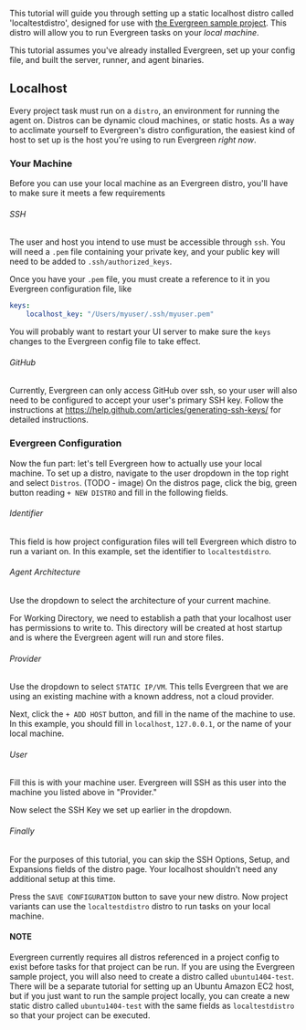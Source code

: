 This tutorial will guide you through setting up a static localhost distro called 'localtestdistro', designed for use with [the Evergreen sample project](https://github.com/evergreen-ci/sample). This distro will allow you to run Evergreen tasks on your _local machine_.

This tutorial assumes you've already installed Evergreen, set up your config file, and built the server, runner, and agent binaries.

## Localhost

Every project task must run on a `distro`, an environment for running the agent on. 
Distros can be dynamic cloud machines, or static hosts.
As a way to acclimate yourself to Evergreen's distro configuration, the easiest kind of host to set up is the host you're using to run Evergreen _right now_.

### Your Machine

Before you can use your local machine as an Evergreen distro, you'll have to make sure it meets a few requirements

###### SSH

The user and host you intend to use must be accessible through `ssh`.
You will need a `.pem` file containing your private key, and your public key will need to be added to `.ssh/authorized_keys`.

Once you have your `.pem` file, you must create a reference to it in you Evergreen configuration file, like
```yaml
keys:
    localhost_key: "/Users/myuser/.ssh/myuser.pem"
```

You will probably want to restart your UI server to make sure the `keys` changes to the Evergreen config file to take effect.

###### GitHub
Currently, Evergreen can only access GitHub over ssh, so your user will also need to be configured to accept your user's primary SSH key.
Follow the instructions at https://help.github.com/articles/generating-ssh-keys/ for detailed instructions.

### Evergreen Configuration
Now the fun part: let's tell Evergreen how to actually use your local machine.
To set up a distro, navigate to the user dropdown in the top right and select `Distros`. (TODO - image)
On the distros page, click the big, green button reading `+ NEW DISTRO` and fill in the following fields.

###### Identifier
This field is how project configuration files will tell Evergreen which distro to run a variant on. In this example, set the identifier to `localtestdistro`.


###### Agent Architecture
Use the dropdown to select the architecture of your current machine.

For Working Directory, we need to establish a path that your localhost user has permissions to write to.
This directory will be created at host startup and is where the Evergreen agent will run and store files.


###### Provider
Use the dropdown to select `STATIC IP/VM`.
This tells Evergreen that we are using an existing machine with a known address, not a cloud provider.

Next, click the `+ ADD HOST` button, and fill in the name of the machine to use.
In this example, you should fill in `localhost`, `127.0.0.1`, or the name of your local machine.

###### User
Fill this is with your machine user.
Evergreen will SSH as this user into the machine you listed above in "Provider."

Now select the SSH Key we set up earlier in the dropdown.

###### Finally

For the purposes of this tutorial, you can skip the SSH Options, Setup, and Expansions fields of the distro page.
Your localhost shouldn't need any additional setup at this time.

Press the `SAVE CONFIGURATION` button to save your new distro.
Now project variants can use the `localtestdistro` distro to run tasks on your local machine.

#### NOTE
Evergreen currently requires all distros referenced in a project config to exist before tasks for that project can be run.
If you are using the Evergreen sample project, you will also need to create a distro called `ubuntu1404-test`.
There will be a separate tutorial for setting up an Ubuntu Amazon EC2 host, but if you just want to run the sample project locally, you can create a new static distro called `ubuntu1404-test` with the same fields as `localtestdistro` so that your project can be executed.










